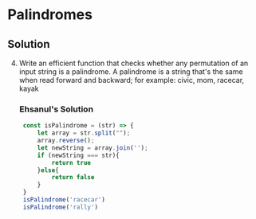 # Palindromes

## Solution

4. Write an efficient function that checks whether any permutation of an input string is a palindrome. A palindrome is a string that's the same when read forward and backward; for example: civic, mom, racecar, kayak
   
   ### Ehsanul's Solution

   ```js
    const isPalindrome = (str) => {
        let array = str.split("");
        array.reverse();
        let newString = array.join('');
        if (newString === str){
            return true
        }else{
            return false
        }   
    }
    isPalindrome('racecar')
    isPalindrome('rally')
   ```
